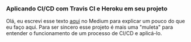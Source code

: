 ### Aplicando CI/CD com Travis CI e Heroku em seu projeto

Olá, eu escrevi esse texto [aqui](https://medium.com/@pitz.eduardo/aplicando-ci-cd-com-travis-ci-e-heroku-em-seu-projeto-d2d87dfccf5a
) no Medium para explicar um pouco do que eu faço aqui. 
Para ser sincero esse projeto é mais uma "muleta" para entender o funcionamento de um processo de CI/CD e aplicá-lo.
